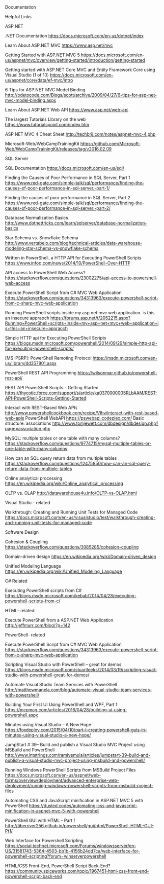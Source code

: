 Documentation

Helpful Links

ASP.NET

.NET Documentation https://docs.microsoft.com/en-us/dotnet/index

Learn About ASP.NET MVC https://www.asp.net/mvc

Getting Started with ASP.NET MVC 5 https://docs.microsoft.com/en-us/aspnet/mvc/overview/getting-started/introduction/getting-started

Getting started with ASP.NET Core MVC and Entity Framework Core using Visual Studio (1 of 10) https://docs.microsoft.com/en-us/aspnet/core/data/ef-mvc/intro

6 Tips for ASP.NET MVC Model Binding http://odetocode.com/Blogs/scott/archive/2009/04/27/6-tips-for-asp-net-mvc-model-binding.aspx

Learn About ASP.NET Web API https://www.asp.net/web-api

The largest Tutorials Library on the web https://www.tutorialspoint.com/index.htm

ASP.NET MVC 4 Cheat Sheet http://techbrij.com/notes/aspnet-mvc-4.php

Microsoft-Web/WebCampTrainingKit https://github.com/Microsoft-Web/WebCampTrainingKit/releases/tag/v2016.02.09

SQL Server

SQL Documentation https://docs.microsoft.com/en-us/sql/

Finding the Causes of Poor Performance in SQL Server, Part 1 https://www.red-gate.com/simple-talk/sql/performance/finding-the-causes-of-poor-performance-in-sql-server,-part-1/

Finding the causes of poor performance in SQL Server, Part 2 https://www.red-gate.com/simple-talk/sql/performance/finding-the-causes-of-poor-performance-in-sql-server,-part-2/

Database Normalization Basics http://www.dotnettricks.com/learn/sqlserver/database-normalization-basics

Star Schema vs. Snowflake Schema http://www.vertabelo.com/blog/technical-articles/data-warehouse-modeling-star-schema-vs-snowflake-schema


Written in PowerShell, a HTTP API for Executing PowerShell Scripts https://www.infoq.com/news/2014/10/PowerShell-Over-HTTP

API access to PowerShell Web Access? https://stackoverflow.com/questions/23002275/api-access-to-powershell-web-access

Execute PowerShell Script from C# MVC Web Application https://stackoverflow.com/questions/34313963/execute-powershell-script-from-c-sharp-mvc-web-application

Running PowerShell scripts inside my asp.net mvc web application. is this an insecure appraoch https://forums.asp.net/t/2062215.aspx?Running+PowerShell+scripts+inside+my+asp+net+mvc+web+application+is+this+an+insecure+appraoch

Simple HTTP api for Executing PowerShell Scripts https://blogs.msdn.microsoft.com/powershell/2014/09/29/simple-http-api-for-executing-powershell-scripts/

[MS-PSRP]: PowerShell Remoting Protocol https://msdn.microsoft.com/en-us/library/dd357801.aspx

PowerShell REST API Programming https://wilsonmar.github.io/powershell-rest-api/

REST API PowerShell Scripts - Getting Started https://thycotic.force.com/support/s/article/ka0370000005RLbAAM/REST-API-PowerShell-Scripts-Getting-Started

Interact with REST-Based Web APIs http://www.powershellcookbook.com/recipe/Vlhv/interact-with-rest-based-web-apis
PowerShell WebAPI https://pswebapi.codeplex.com/
Basic structure: associations http://www.tomjewett.com/dbdesign/dbdesign.php?page=association.php

MySQL: multiple tables or one table with many columns? https://stackoverflow.com/questions/9774715/mysql-multiple-tables-or-one-table-with-many-columns

How can an SQL query return data from multiple tables https://stackoverflow.com/questions/12475850/how-can-an-sql-query-return-data-from-multiple-tables

Online analytical processing https://en.wikipedia.org/wiki/Online_analytical_processing

OLTP vs. OLAP http://datawarehouse4u.info/OLTP-vs-OLAP.html

Visual Studio - related

Walkthrough: Creating and Running Unit Tests for Managed Code https://docs.microsoft.com/en-us/visualstudio/test/walkthrough-creating-and-running-unit-tests-for-managed-code

Software Design

Cohesion & Coupling https://stackoverflow.com/questions/3085285/cohesion-coupling

Domain-driven design https://en.wikipedia.org/wiki/Domain-driven_design

Unified Modeling Language https://en.wikipedia.org/wiki/Unified_Modeling_Language

C# Related

Executing PowerShell scripts from C# https://blogs.msdn.microsoft.com/kebab/2014/04/28/executing-powershell-scripts-from-c/

HTML- related

Execute PowerShell from a ASP.NET Web Application http://jeffmurr.com/blog/?p=142

PowerShell- related

Execute PowerShell Script from C# MVC Web Application https://stackoverflow.com/questions/34313963/execute-powershell-script-from-c-sharp-mvc-web-application

Scripting Visual Studio with PowerShell – great for demos https://blogs.msdn.microsoft.com/stuartleeks/2014/03/19/scripting-visual-studio-with-powershell-great-for-demos/

Automate Visual Studio Team Services with PowerShell http://matthewmanela.com/blog/automate-visual-studio-team-services-with-powershell/

Building Your First UI Using PowerShell and WPF, Part 1 https://mcpmag.com/articles/2016/04/28/building-ui-using-powershell.aspx

Minutes using Visual Studio – A New Hope https://foxdeploy.com/2015/04/10/part-i-creating-powershell-guis-in-minutes-using-visual-studio-a-new-hope/

JumpStart # 39– Build and publish a Visual Studio MVC Project using MSBuild and PowerShell http://www.intstrings.com/ramivemula/articles/jumpstart-39-build-and-publish-a-visual-studio-mvc-project-using-msbuild-and-powershell/

Running Windows PowerShell Scripts from MSBuild Project Files https://docs.microsoft.com/en-us/aspnet/web-forms/overview/deployment/advanced-enterprise-web-deployment/running-windows-powershell-scripts-from-msbuild-project-files

Automating CSS and JavaScript minification in ASP.NET MVC 5 with PowerShell https://dusted.codes/automating-css-and-javascript-minification-in-aspnet-mvc-5-with-powershell

PowerShell GUI with HTML - Part 1 http://tiberriver256.github.io/powershell/gui/html/PowerShell-HTML-GUI-Pt1/

Web Interface for Powershell Scripting https://social.technet.microsoft.com/Forums/windowsserver/en-US/31581743-5364-4503-bb1b-4156b24dd7ca/web-interface-for-powershell-scripting?forum=winserverpowershell

HTML/CSS Front-End, PowerShell Script Back-End? https://community.spiceworks.com/topic/1967451-html-css-front-end-powershell-script-back-end
